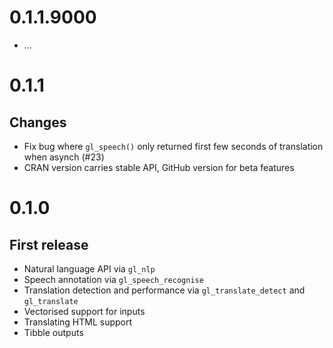 # 0.1.1.9000

* ...

# 0.1.1

## Changes 

* Fix bug where `gl_speech()` only returned first few seconds of translation when asynch (#23)
* CRAN version carries stable API, GitHub version for beta features

# 0.1.0

## First release

* Natural language API via `gl_nlp`
* Speech annotation via `gl_speech_recognise`
* Translation detection and performance via `gl_translate_detect` and `gl_translate`
* Vectorised support for inputs
* Translating HTML support
* Tibble outputs
